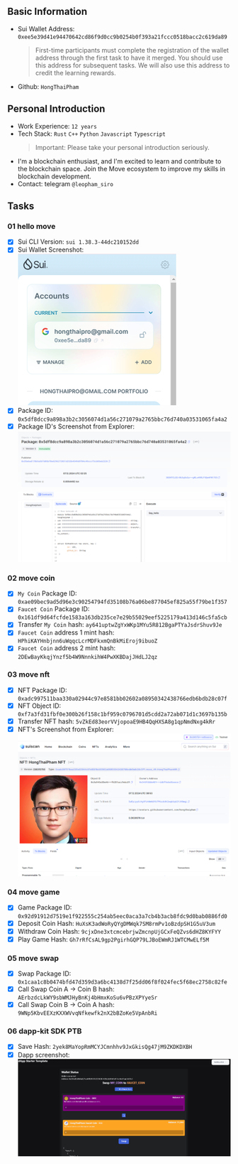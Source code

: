 ## Basic Information

- Sui Wallet Address: `0xee5e39d41e94470642cd86f9d0cc9b0254b0f393a21fccc0518bacc2c619da89`
  > First-time participants must complete the registration of the wallet address through the first task to have it merged. You should use this address for subsequent tasks. We will also use this address to credit the learning rewards.
- Github: `HongThaiPham`

## Personal Introduction

- Work Experience: `12 years`
- Tech Stack: `Rust` `C++` `Python` `Javascript` `Typescript`
  > Important: Please take your personal introduction seriously.
- I'm a blockchain enthusiast, and I'm excited to learn and contribute to the blockchain space. Join the Move ecosystem to improve my skills in blockchain development.
- Contact: telegram `@leopham_siro`

## Tasks

### 01 hello move

- [x] Sui CLI Version: `sui 1.38.3-44dc210152dd`
- [x] Sui Wallet Screenshot: ![](./images/sui-wallet.png)
- [x] Package ID: `0x5df8dcc9a898a3b2c3056074d1a56c271079a2765bbc76d740a03531065fa4a2`
- [x] Package ID's Screenshot from Explorer: ![](./images/package-id.png)

### 02 move coin

- [x] `My Coin` Package ID: `0xae09bec9ad5d96e3c90254794fd35108b76a06be877045ef825a55f79be1f357`
- [x] `Faucet Coin` Package ID: `0x161df9d64fcfde1583a163db235ce7e29b55029eef5225179a413d146c5fa5cb`
- [x] Transfer `My Coin` hash: `ay641uptwZgYxWKp1MYu5R812BgaPTYaJsdrShuv9Je`
- [x] `Faucet Coin` address 1 mint hash: `HPhiKAYHnbjnn6uWqqcLcrMDFkxmQnBkMiEroj9ibuoZ`
- [x] `Faucet Coin` address 2 mint hash: `2DEwBayKkqjYnzf5b4W9NnnkihW4PwXKBDajJHdLJ2qz`

### 03 move nft

- [x] NFT Package ID: `0xadc997511baa330a02944c97e8581bb02602a08950342438766edb6bdb28c07f`
- [x] NFT Object ID: `0xf7a3fd31fbf0e300b26f158c1bf959c0796701d5cdd2a72ab071d1c3697b135b`
- [x] Transfer NFT hash: `5vZkEd83eorVVjopoaE9HB4QqHXSA8g1qpNmdNxg4kRr`
- [x] NFT's Screenshot from Explorer: ![](./images/my-nft.png)

### 04 move game

- [x] Game Package ID: `0x92d91912d7519e1f922555c254ab5eec0aca3a7cb4b3acb8fdc9d0bab0886fd0`
- [x] Deposit Coin Hash: `HuXsK3adWoRyQYgDMWqk7SM8rmPv1oBzdpSH1G5uV3um`
- [x] Withdraw Coin Hash: `9cjxDne3xtcmcebrjwZmcnpUjGCxFeQZvs6dHZ8KYFYY`
- [x] Play Game Hash: `Gh7rRfCsAL9gp2PgirhGQP79LJBoEWmRJ1WTCMwELf5M`

### 05 move swap

- [x] Swap Package ID: `0x1caa1c8b0474bfd47d359d3a6bc4138d7f25dd06f8f024fec5f68ec2758c82fe`
- [x] Call Swap Coin A -> Coin B hash: `AErbzdcLkWY9sbWMJHyBnKj4bHmxKoSu6vPBzXPYyeSr`
- [x] Call Swap Coin B -> Coin A hash: `9WNp5KbvEEXzKXXWVvqNfkewfk2nX2bBZoKe5VpAnbRi`

### 06 dapp-kit SDK PTB

- [x] Save Hash: `2yek8MaYopRmMCYJCmnhhv9JxGkisQg47jM9ZKDKDXBH`
- [x] Dapp screenshot: ![](./images/swap-dapp.png)
